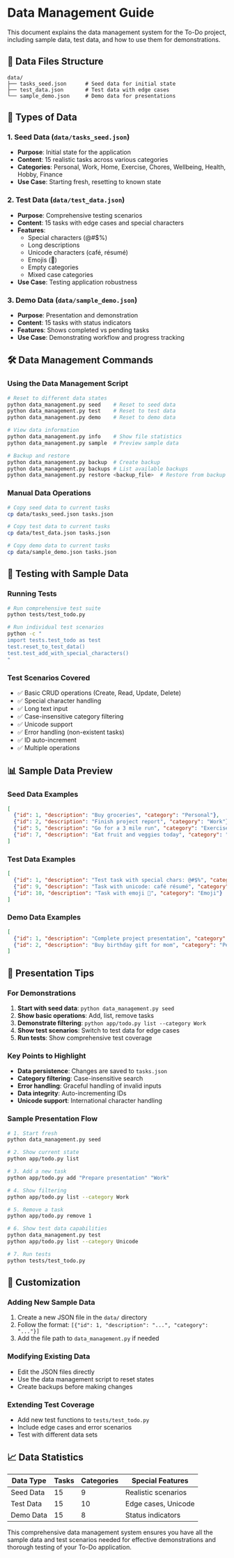 # Data Management Guide

This document explains the data management system for the To-Do project, including sample data, test data, and how to use them for demonstrations.

## 📁 Data Files Structure

```
data/
├── tasks_seed.json      # Seed data for initial state
├── test_data.json       # Test data with edge cases
└── sample_demo.json     # Demo data for presentations
```

## 🎯 Types of Data

### 1. Seed Data (`data/tasks_seed.json`)
- **Purpose**: Initial state for the application
- **Content**: 15 realistic tasks across various categories
- **Categories**: Personal, Work, Home, Exercise, Chores, Wellbeing, Health, Hobby, Finance
- **Use Case**: Starting fresh, resetting to known state

### 2. Test Data (`data/test_data.json`)
- **Purpose**: Comprehensive testing scenarios
- **Content**: 15 tasks with edge cases and special characters
- **Features**: 
  - Special characters (@#$%)
  - Long descriptions
  - Unicode characters (café, résumé)
  - Emojis (🎯)
  - Empty categories
  - Mixed case categories
- **Use Case**: Testing application robustness

### 3. Demo Data (`data/sample_demo.json`)
- **Purpose**: Presentation and demonstration
- **Content**: 15 tasks with status indicators
- **Features**: Shows completed vs pending tasks
- **Use Case**: Demonstrating workflow and progress tracking

## 🛠️ Data Management Commands

### Using the Data Management Script

```bash
# Reset to different data states
python data_management.py seed    # Reset to seed data
python data_management.py test    # Reset to test data
python data_management.py demo    # Reset to demo data

# View data information
python data_management.py info    # Show file statistics
python data_management.py sample  # Preview sample data

# Backup and restore
python data_management.py backup  # Create backup
python data_management.py backups # List available backups
python data_management.py restore <backup_file>  # Restore from backup
```

### Manual Data Operations

```bash
# Copy seed data to current tasks
cp data/tasks_seed.json tasks.json

# Copy test data to current tasks
cp data/test_data.json tasks.json

# Copy demo data to current tasks
cp data/sample_demo.json tasks.json
```

## 🧪 Testing with Sample Data

### Running Tests
```bash
# Run comprehensive test suite
python tests/test_todo.py

# Run individual test scenarios
python -c "
import tests.test_todo as test
test.reset_to_test_data()
test.test_add_with_special_characters()
"
```

### Test Scenarios Covered
- ✅ Basic CRUD operations (Create, Read, Update, Delete)
- ✅ Special character handling
- ✅ Long text input
- ✅ Case-insensitive category filtering
- ✅ Unicode support
- ✅ Error handling (non-existent tasks)
- ✅ ID auto-increment
- ✅ Multiple operations

## 📊 Sample Data Preview

### Seed Data Examples
```json
[
  {"id": 1, "description": "Buy groceries", "category": "Personal"},
  {"id": 2, "description": "Finish project report", "category": "Work"},
  {"id": 5, "description": "Go for a 3 mile run", "category": "Exercise"},
  {"id": 7, "description": "Eat fruit and veggies today", "category": "Wellbeing"}
]
```

### Test Data Examples
```json
[
  {"id": 1, "description": "Test task with special chars: @#$%", "category": "Test"},
  {"id": 9, "description": "Task with unicode: café résumé", "category": "Unicode"},
  {"id": 10, "description": "Task with emoji 🎯", "category": "Emoji"}
]
```

### Demo Data Examples
```json
[
  {"id": 1, "description": "Complete project presentation", "category": "Work", "status": "completed"},
  {"id": 2, "description": "Buy birthday gift for mom", "category": "Personal", "status": "pending"}
]
```

## 🎤 Presentation Tips

### For Demonstrations
1. **Start with seed data**: `python data_management.py seed`
2. **Show basic operations**: Add, list, remove tasks
3. **Demonstrate filtering**: `python app/todo.py list --category Work`
4. **Show test scenarios**: Switch to test data for edge cases
5. **Run tests**: Show comprehensive test coverage

### Key Points to Highlight
- **Data persistence**: Changes are saved to `tasks.json`
- **Category filtering**: Case-insensitive search
- **Error handling**: Graceful handling of invalid inputs
- **Data integrity**: Auto-incrementing IDs
- **Unicode support**: International character handling

### Sample Presentation Flow
```bash
# 1. Start fresh
python data_management.py seed

# 2. Show current state
python app/todo.py list

# 3. Add a new task
python app/todo.py add "Prepare presentation" "Work"

# 4. Show filtering
python app/todo.py list --category Work

# 5. Remove a task
python app/todo.py remove 1

# 6. Show test data capabilities
python data_management.py test
python app/todo.py list --category Unicode

# 7. Run tests
python tests/test_todo.py
```

## 🔧 Customization

### Adding New Sample Data
1. Create a new JSON file in the `data/` directory
2. Follow the format: `[{"id": 1, "description": "...", "category": "..."}]`
3. Add the file path to `data_management.py` if needed

### Modifying Existing Data
- Edit the JSON files directly
- Use the data management script to reset states
- Create backups before making changes

### Extending Test Coverage
- Add new test functions to `tests/test_todo.py`
- Include edge cases and error scenarios
- Test with different data sets

## 📈 Data Statistics

| Data Type | Tasks | Categories | Special Features |
|-----------|-------|------------|------------------|
| Seed Data | 15 | 9 | Realistic scenarios |
| Test Data | 15 | 10 | Edge cases, Unicode |
| Demo Data | 15 | 8 | Status indicators |

This comprehensive data management system ensures you have all the sample data and test scenarios needed for effective demonstrations and thorough testing of your To-Do application. 